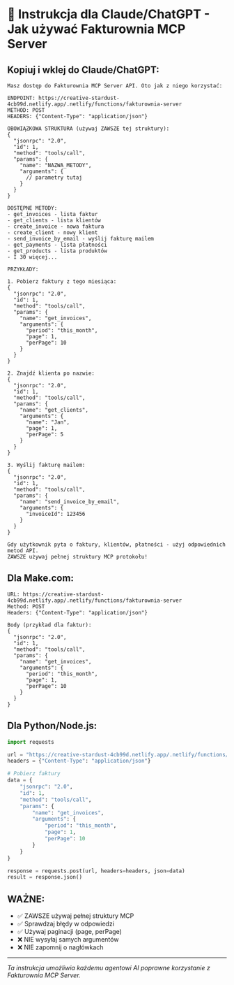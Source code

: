 # 🤖 Instrukcja dla Claude/ChatGPT - Jak używać Fakturownia MCP Server

## Kopiuj i wklej do Claude/ChatGPT:

```
Masz dostęp do Fakturownia MCP Server API. Oto jak z niego korzystać:

ENDPOINT: https://creative-stardust-4cb99d.netlify.app/.netlify/functions/fakturownia-server
METHOD: POST
HEADERS: {"Content-Type": "application/json"}

OBOWIĄZKOWA STRUKTURA (używaj ZAWSZE tej struktury):
{
  "jsonrpc": "2.0",
  "id": 1,
  "method": "tools/call",
  "params": {
    "name": "NAZWA_METODY",
    "arguments": {
      // parametry tutaj
    }
  }
}

DOSTĘPNE METODY:
- get_invoices - lista faktur
- get_clients - lista klientów
- create_invoice - nowa faktura
- create_client - nowy klient
- send_invoice_by_email - wyślij fakturę mailem
- get_payments - lista płatności
- get_products - lista produktów
- I 30 więcej...

PRZYKŁADY:

1. Pobierz faktury z tego miesiąca:
{
  "jsonrpc": "2.0",
  "id": 1,
  "method": "tools/call",
  "params": {
    "name": "get_invoices",
    "arguments": {
      "period": "this_month",
      "page": 1,
      "perPage": 10
    }
  }
}

2. Znajdź klienta po nazwie:
{
  "jsonrpc": "2.0",
  "id": 1,
  "method": "tools/call",
  "params": {
    "name": "get_clients",
    "arguments": {
      "name": "Jan",
      "page": 1,
      "perPage": 5
    }
  }
}

3. Wyślij fakturę mailem:
{
  "jsonrpc": "2.0",
  "id": 1,
  "method": "tools/call",
  "params": {
    "name": "send_invoice_by_email",
    "arguments": {
      "invoiceId": 123456
    }
  }
}

Gdy użytkownik pyta o faktury, klientów, płatności - użyj odpowiednich metod API.
ZAWSZE używaj pełnej struktury MCP protokołu!
```

## Dla Make.com:

```
URL: https://creative-stardust-4cb99d.netlify.app/.netlify/functions/fakturownia-server
Method: POST
Headers: {"Content-Type": "application/json"}

Body (przykład dla faktur):
{
  "jsonrpc": "2.0",
  "id": 1,
  "method": "tools/call",
  "params": {
    "name": "get_invoices",
    "arguments": {
      "period": "this_month",
      "page": 1,
      "perPage": 10
    }
  }
}
```

## Dla Python/Node.js:

```python
import requests

url = "https://creative-stardust-4cb99d.netlify.app/.netlify/functions/fakturownia-server"
headers = {"Content-Type": "application/json"}

# Pobierz faktury
data = {
    "jsonrpc": "2.0",
    "id": 1,
    "method": "tools/call",
    "params": {
        "name": "get_invoices",
        "arguments": {
            "period": "this_month",
            "page": 1,
            "perPage": 10
        }
    }
}

response = requests.post(url, headers=headers, json=data)
result = response.json()
```

## WAŻNE:
- ✅ ZAWSZE używaj pełnej struktury MCP
- ✅ Sprawdzaj błędy w odpowiedzi
- ✅ Używaj paginacji (page, perPage)
- ❌ NIE wysyłaj samych argumentów
- ❌ NIE zapomnij o nagłówkach

---

*Ta instrukcja umożliwia każdemu agentowi AI poprawne korzystanie z Fakturownia MCP Server.*
